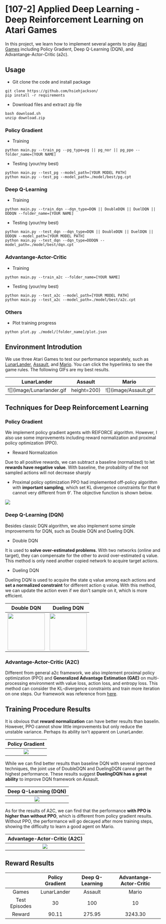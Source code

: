 # [107-2] Applied Deep Learning - Deep Reinforcement Learning on Atari Games
In this project, we learn how to implement several agents to play [Atari Games](https://gym.openai.com/envs/#atari) including Policy Gradient, Deep Q-Learning (DQN), and Advantange-Actor-Critic (a2c).

## Usage
* Git clone the code and install package
```
git clone https://github.com/hsiehjackson/
pip install -r requirements
```
* Download files and extract zip file
```
bash download.sh
unzip download.zip
```
### Policy Gradient
* Training
```
python main.py --train_pg --pg_type=pg || pg_nor || pg_ppo --folder_name=[YOUR NAME]
```
* Testing (your/my best)
```
python main.py --test_pg --model_path=[YOUR MODEL PATH]
python main.py --test_pg --model_path=./model/best/pg.cpt
```
### Deep Q-Learning
* Training
```
python main.py --train_dqn --dqn_type=DQN || DoubleDQN || DuelDQN || DDDQN --folder_name=[YOUR NAME]
```
* Testing (your/my best)
```
python main.py --test_dqn --dqn_type=DQN || DoubleDQN || DuelDQN || DDDQN --model_path=[YOUR MODEL PATH]
python main.py --test_dqn --dqn_type=DDDQN --model_path=./model/best/dqn.cpt
```

### Advantange-Actor-Critic
* Training
```
python main.py --train_a2c --folder_name=[YOUR NAME]
```
* Testing (your/my best)
```
python main.py --test_a2c --model_path=[YOUR MODEL PATH]
python main.py --test_a2c --model_path=./model/best/a2c.cpt
```
### Others
* Plot training progress
```
python plot.py ./model/[folder_name]/plot.json
```

## Environment Introdution
We use three Atari Games to test our performance separately, such as [LunarLander](https://en.wikipedia.org/wiki/Lunar_Lander_(1979_video_game)), [Assault](https://en.wikipedia.org/wiki/Assault_(1983_video_game)), and [Mario](https://en.wikipedia.org/wiki/Super_Mario). You can click the hyperlinks to see the game rules. The following GIFs are my best results.

| LunarLander  | Assault | Mario |
| :--------: | :--------: | :--------: |
|![](image/Lunarlander.gif | height=200) |![](image/Assault.gif | height=200) |![](image/Mario.gif | height=200)| 

## Techniques for Deep Reinforcement Learning
### Policy Gradient
We implement policy gradient agents with REIFORCE algorithm. However, I also use some improvements including reward normalization and proximal policy optimization (PPO).
* Reward Normalization

Due to all positive rewards, we can subtract a baseline (normalized) to let **rewards have negative value**. With baseline, the probability of the not sampled actions will not decrease sharply

* Proximal policy optimization
PPO had implemented off-policy algorithm with **important sampling**, which set KL divergence constraints for that θ cannot very different from θ'. The objective function is shown below.

<img src="https://i.imgur.com/EnWmRf7.png"/>

### Deep Q-Learning (DQN)
Besides classic DQN algorithm, we also implement some simple improvements for DQN, such as Double DQN and Dueling DQN.
* Double DQN

It is used to **solve over-estimated problems**. With two networks (online and target), they can compensate for the other to avoid over-estimated q value. This method is only need another copied network to acquire target actions.
* Dueling DQN

Dueling DQN is used to acquire the state q value among each actions and **set a normalized constraint** for different action q value. With this method, we can update the action even if we don’t sample on it, which is more efficient.

| Double DQN | Dueling DQN|
| :--------: | :--------: |
| <img src="https://i.imgur.com/bkSeAOk.png"  height="120" /> | <img src="https://i.imgur.com/l0PGdm8.png"  height="120" />|

### Advantage-Actor-Critic (A2C) 

Different from general a2c framework, we also implement proximal policy optimization (PPO) and **Generalized Advantage Estimation (GAE)** on multi-processing environment with value loss, action loss, and entropy loss. This method can consider the KL-divergence constraints and train more iteration on one steps. Our framework was reference from [here](https://github.com/higgsfield/RL-Adventure-2/blob/master/3.ppo.ipynb).


## Training Procedure Results
It is obvious that **reward normalization** can have better results than baselin. However, PPO cannot show little improvements but only reduce the unstable variance. Perhaps its ability isn't apparent on LunarLander. 

| Policy Gradient |
|:----------:|
|<img src="https://i.imgur.com/SkeWHhq.png" />|

While we can find better results than baseline DQN with several improved techniques, the joint use of DoubleDQN and DuelingDQN cannot get the highest performance. These results suggest **DuelingDQN has a great ability** to improve DQN framework on Assault.

| Deep Q-Learning (DQN) |
|:----------:|
|<img src="https://i.imgur.com/FVbXgZ0.png" />|

As for the results of A2C, we can find that the performance **with PPO is higher than without PPO**, which is different from policy gradient results. Without PPO, the performance will go decayed after more training steps, showing the difficulty to learn a good agent on Mario.

| Advantage-Actor-Critic (A2C) |
|:----------:|
|<img src="https://i.imgur.com/jeTrEza.png" />|


## Reward Results

|| Policy Gradient | Deep Q-Learning | Advantange-Actor-Critic |
| :--------: | :--------: | :--------: | :--------: |
|Games| LunarLander | Assault | Mario |
|Test Episodes|30|100|10|
|Reward|90.11|275.95|3243.30|

